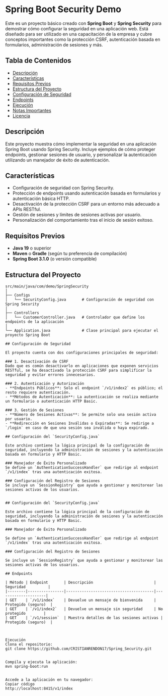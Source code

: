 # Spring Boot Security Demo

Este es un proyecto básico creado con **Spring Boot** y **Spring Security** para demostrar cómo configurar la seguridad en una aplicación web. Está diseñado para ser utilizado en una capacitación de la empresa y cubre conceptos importantes como la protección CSRF, autenticación basada en formularios, administración de sesiones y más.

## Tabla de Contenidos
- [Descripción](#descripción)
- [Características](#características)
- [Requisitos Previos](#requisitos-previos)
- [Estructura del Proyecto](#estructura-del-proyecto)
- [Configuración de Seguridad](#configuración-de-seguridad)
- [Endpoints](#endpoints)
- [Ejecución](#ejecución)
- [Notas Importantes](#notas-importantes)
- [Licencia](#licencia)

## Descripción

Este proyecto muestra cómo implementar la seguridad en una aplicación Spring Boot usando Spring Security. Incluye ejemplos de cómo proteger endpoints, gestionar sesiones de usuario, y personalizar la autenticación utilizando un manejador de éxito de autenticación.

## Características

- Configuración de seguridad con Spring Security.
- Protección de endpoints usando autenticación basada en formularios y autenticación básica HTTP.
- Desactivación de la protección CSRF para un entorno más adecuado a APIs RESTful.
- Gestión de sesiones y límites de sesiones activas por usuario.
- Personalización del comportamiento tras el inicio de sesión exitoso.

## Requisitos Previos

- **Java 19** o superior
- **Maven** o **Gradle** (según tu preferencia de compilación)
- **Spring Boot 3.1.0** (o versión compatible)

## Estructura del Proyecto

```plaintext
src/main/java/com/demo/SpringSecurity
│
├── Configs
│   └── SecurityConfig.java       # Configuración de seguridad con Spring Security
│
├── Controllers
│   └── CustomerController.java   # Controlador que define los endpoints de la aplicación
│
└── Application.java              # Clase principal para ejecutar el proyecto Spring Boot

## Configuración de Seguridad

El proyecto cuenta con dos configuraciones principales de seguridad:

### 1. Desactivación de CSRF
Dado que es común desactivarlo en aplicaciones que exponen servicios RESTful, se ha desactivado la protección CSRF para simplificar la seguridad y evitar errores innecesarios.

### 2. Autenticación y Autorización
- **Endpoints Públicos**: Solo el endpoint `/v1/index2` es público; el resto requiere autenticación.
- **Métodos de Autenticación**: La autenticación se realiza mediante un formulario o autenticación HTTP Basic.

### 3. Gestión de Sesiones
- **Número de Sesiones Activas**: Se permite solo una sesión activa por usuario.
- **Redirección en Sesiones Inválidas o Expiradas**: Se redirige a `/login` en caso de que una sesión sea inválida o haya expirado.

## Configuración del `SecurityConfig.java`

Este archivo contiene la lógica principal de la configuración de seguridad, incluyendo la administración de sesiones y la autenticación basada en formulario y HTTP Basic.

### Manejador de Éxito Personalizado
Se define un `AuthenticationSuccessHandler` que redirige al endpoint `/v1/index` tras una autenticación exitosa.

### Configuración del Registro de Sesiones
Se incluye un `SessionRegistry` que ayuda a gestionar y monitorear las sesiones activas de los usuarios.


## Configuración del `SecurityConfig.java`

Este archivo contiene la lógica principal de la configuración de seguridad, incluyendo la administración de sesiones y la autenticación basada en formulario y HTTP Basic.

### Manejador de Éxito Personalizado

Se define un `AuthenticationSuccessHandler` que redirige al endpoint `/v1/index` tras una autenticación exitosa.

### Configuración del Registro de Sesiones

Se incluye un `SessionRegistry` que ayuda a gestionar y monitorear las sesiones activas de los usuarios.

## Endpoints

| Método | Endpoint       | Descripción                           | Seguridad          |
|--------|----------------|---------------------------------------|---------------------|
| GET    | `/v1/index`    | Devuelve un mensaje de bienvenida     | Protegido (seguro)  |
| GET    | `/v1/index2`   | Devuelve un mensaje sin seguridad     | No protegido        |
| GET    | `/v1/session`  | Muestra detalles de las sesiones activas | Protegido (seguro)  |



Ejecución
Clona el repositorio:
git clone https://github.com/CRISTIANRENDON17/Spring_Security.git


Compila y ejecuta la aplicación:
mvn spring-boot:run


Accede a la aplicación en tu navegador:
Copiar código
http://localhost:8415/v1/index

